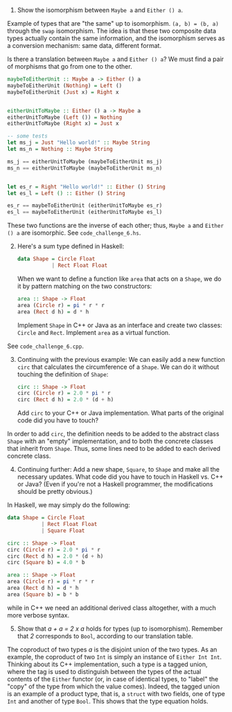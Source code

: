 1. Show the isomorphism between `Maybe a` and `Either () a`.

Example of types that are "the same" up to isomorphism. `(a, b) = (b, a)`
through the `swap` isomorphism. The idea is that these two composite data types
actually contain the same information, and the isomorphism serves as a
conversion mechanism: same data, different format.

Is there a translation between `Maybe a` and `Either () a`? We must find a pair
of morphisms that go from one to the other.

```haskell
maybeToEitherUnit :: Maybe a -> Either () a
maybeToEitherUnit (Nothing) = Left ()
maybeToEitherUnit (Just x) = Right x


eitherUnitToMaybe :: Either () a -> Maybe a
eitherUnitToMaybe (Left ()) = Nothing
eitherUnitToMaybe (Right x) = Just x

-- some tests
let ms_j = Just "Hello world!" :: Maybe String
let ms_n = Nothing :: Maybe String

ms_j == eitherUnitToMaybe (maybeToEitherUnit ms_j)
ms_n == eitherUnitToMaybe (maybeToEitherUnit ms_n)


let es_r = Right "Hello world!" :: Either () String
let es_l = Left () :: Either () String

es_r == maybeToEitherUnit (eitherUnitToMaybe es_r)
es_l == maybeToEitherUnit (eitherUnitToMaybe es_l)
```

These two functions are the inverse of each other; thus, `Maybe a` and `Either
() a` are isomorphic. See `code_challenge_6.hs`.

2. Here's a sum type defined in Haskell:
   
   ```haskell
   data Shape = Circle Float
              | Rect Float Float
   ```
   
   When we want to define a function like `area` that acts on a `Shape`, we do
   it by pattern matching on the two constructors:
   
   ```haskell
   area :: Shape -> Float
   area (Circle r) = pi * r * r
   area (Rect d h) = d * h
   ```
   
   Implement `Shape` in C++ or Java as an interface and create two classes:
   `Circle` and `Rect`. Implement `area` as a virtual function.

See `code_challenge_6.cpp`.


3. Continuing with the previous example: We can easily add a new function `circ`
   that calculates the circumference of a `Shape`. We can do it without touching
   the definition of `Shape`:

   ``` haskell
   circ :: Shape -> Float
   circ (Circle r) = 2.0 * pi * r
   circ (Rect d h) = 2.0 * (d + h)
   ```

   Add `circ` to your C++ or Java implementation. What parts of the original
   code did you have to touch?

In order to add `circ`, the definition needs to be added to the abstract class
`Shape` with an "empty" implementation, and to both the concrete classes that
inherit from `Shape`. Thus, some lines need to be added to each derived concrete
class.

4. Continuing further: Add a new shape, `Square`, to `Shape` and make all the
   necessary updates. What code did you have to touch in Haskell vs. C++ or
   Java? (Even if you're not a Haskell programmer, the modifications should be
   pretty obvious.)

In Haskell, we may simply do the following:

```haskell
data Shape = Circle Float
           | Rect Float Float
           | Square Float

circ :: Shape -> Float
circ (Circle r) = 2.0 * pi * r
circ (Rect d h) = 2.0 * (d + h)
circ (Square b) = 4.0 * b

area :: Shape -> Float
area (Circle r) = pi * r * r
area (Rect d h) = d * h
area (Square b) = b * b
```

while in C++ we need an additional derived class altogether, with a much more
verbose syntax.


5. Show that _a + a = 2 x a_ holds for types (up to isomorphism). Remember that
   _2_ corresponds to `Bool`, according to our translation table.

The coproduct of two types _a_ is the disjoint union of the two types. As an
example, the coproduct of two `Int` is simply an instance of `Either Int Int`.
Thinking about its C++ implementation, such a type is a tagged union, where the
tag is used to distinguish between the types of the actual contents of the
`Either` functor (or, in case of identical types, to "label" the "copy" of the
type from which the value comes). Indeed, the tagged union is an example of a
product type, that is, a `struct` with two fields, one of type `Int` and another
of type `Bool`. This shows that the type equation holds.
